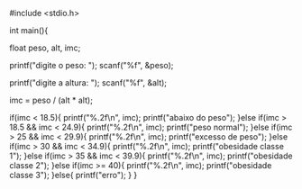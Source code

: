 #include <stdio.h>

int main(){

  float peso, alt, imc;

  printf("digite o peso: ");
  scanf("%f", &peso);

  printf("digite a altura: ");
  scanf("%f", &alt);

  imc = peso / (alt * alt);

  if(imc < 18.5){
    printf("%.2f\n", imc);
    printf("abaixo do peso");
  }else if(imc > 18.5 && imc < 24.9){
    printf("%.2f\n", imc);
    printf("peso normal");
  }else if(imc > 25 && imc < 29.9){
    printf("%.2f\n", imc);
    printf("excesso de peso");
  }else if(imc > 30 && imc < 34.9){
    printf("%.2f\n", imc);
    printf("obesidade classe 1");
  }else if(imc > 35 && imc < 39.9){
    printf("%.2f\n", imc);
    printf("obesidade classe 2");
  }else if(imc >= 40){
    printf("%.2f\n", imc);
    printf("obesidade classe 3");
  }else{
    printf("erro");
  }
}
